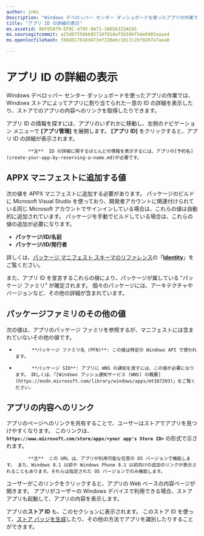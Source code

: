 ```yaml
---
author: jnHs
Description: "Windows デベロッパー センター ダッシュボードを使ったアプリの作業では、Windows ストアによってアプリに割り当てられた一意の ID の詳細を表示したり、ストアでのアプリの内容へのリンクを取得したりできます。"
title: "アプリ ID の詳細の表示"
ms.assetid: 86F05A79-EFBC-4705-9A71-3A056323AC65
ms.sourcegitcommit: a25d87556bb85718f818af5b586f54e6985aaaa4
ms.openlocfilehash: f00d817616d473ef220ebc1817c2bf9207a7aea0

---
```


# アプリ ID の詳細の表示


Windows デベロッパー センター ダッシュボードを使ったアプリの作業では、Windows ストアによってアプリに割り当てられた一意の ID の詳細を表示したり、ストアでのアプリの内容へのリンクを取得したりできます。

アプリ ID の情報を探すには、アプリのいずれかに移動し、左側のナビゲーション メニューで **[アプリ管理]** を展開します。 **[アプリ ID]** をクリックすると、アプリ ID の詳細が表示されます。

> 
            **注**  ID の詳細に関するほとんどの情報を表示するには、アプリの[予約名](create-your-app-by-reserving-a-name.md)が必要です。

## APPX マニフェストに追加する値


次の値を APPX マニフェストに追加する必要があります。 パッケージのビルドに Microsoft Visual Studio を使っており、開発者アカウントに関連付けられている同じ Microsoft アカウントでサインインしている場合は、これらの値は自動的に追加されています。 パッケージを手動でビルドしている場合は、これらの値の追加が必要になります。

-   **パッケージ/ID/名前**
-   **パッケージ/ID/発行者**

詳しくは、[パッケージ マニフェスト スキーマのリファレンス](https://msdn.microsoft.com/library/windows/apps/br211473)の「[**Identity**](https://msdn.microsoft.com/library/windows/apps/br211441)」をご覧ください。

また、アプリ ID を宣言するこれらの値により、パッケージが属している "パッケージ ファミリ" が確定されます。 個々のパッケージには、アーキテクチャやバージョンなど、その他の詳細が含まれています。

## パッケージファミリのその他の値


次の値は、アプリのパッケージ ファミリを参照するが、マニフェストには含まれていないその他の値です。

-   
            **パッケージ ファミリ名 (PFN)**: この値は特定の Windows API で使われます。
-   
            **パッケージ SID**: アプリに WNS の通知を渡すには、この値が必要になります。 詳しくは、「[Windows プッシュ通知サービス (WNS) の概要](https://msdn.microsoft.com/library/windows/apps/mt187203)」をご覧ください。

## アプリの内容へのリンク

アプリのページへのリンクを共有することで、ユーザーはストアでアプリを見つけやすくなります。 このリンクは、**`https://www.microsoft.com/store/apps/<your app's Store ID>`** の形式で示されます。

> 
            **注**  この URL は、アプリが利用可能な任意の OS バージョンで機能します。 また、Windows 8.1 以前や Windows Phone 8.1 以前向けの追加のリンクが表示されることもあります。それらは指定された OS バージョンでのみ機能します。

ユーザーがこのリンクをクリックすると、アプリの Web ベースの内容ページが開きます。 アプリがユーザーの Windows デバイスで利用できる場合、ストア アプリも起動して、アプリの内容を表示します。

アプリの**ストア ID** も、このセクションに表示されます。 このストア ID を使って、[ストア バッジを生成](http://go.microsoft.com/fwlink/p/?LinkId=534236)したり、その他の方法でアプリを識別したりすることができます。

 

 







<!--HONumber=Jun16_HO4-->


